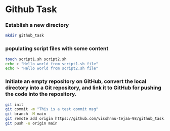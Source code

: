 # Github Task

### Establish a new directory

```bash
mkdir github_task
```
### populating script files with some content

```bash
touch script1.sh script2.sh
echo > "Hello world from script1.sh file"
echo > "Hello world from script2.sh file"
```

### Initiate an empty repository on GitHub, convert the local directory into a Git repository, and link it to GitHub for pushing the code into the repository.

```bash
git init
git commit -m "This is a test commit msg"
git branch -M main
git remote add origin https://github.com/visshnnu-tejaa-98/github_task.git
git push -u origin main

```

